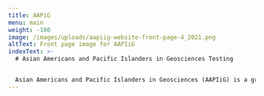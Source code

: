 ```yaml
---
title: AAPiG
menu: main
weight: -100
image: /images/uploads/aapiig-website-front-page-4_2021.png
altText: Front page image for AAPIiG
indexText: >-
  # Asian Americans and Pacific Islanders in Geosciences Testing


  Asian Americans and Pacific Islanders in Geosciences (AAPIiG) is a grassroots, member-driven organization committed to building a community that supports AAPIs within geosciences.
---
```

